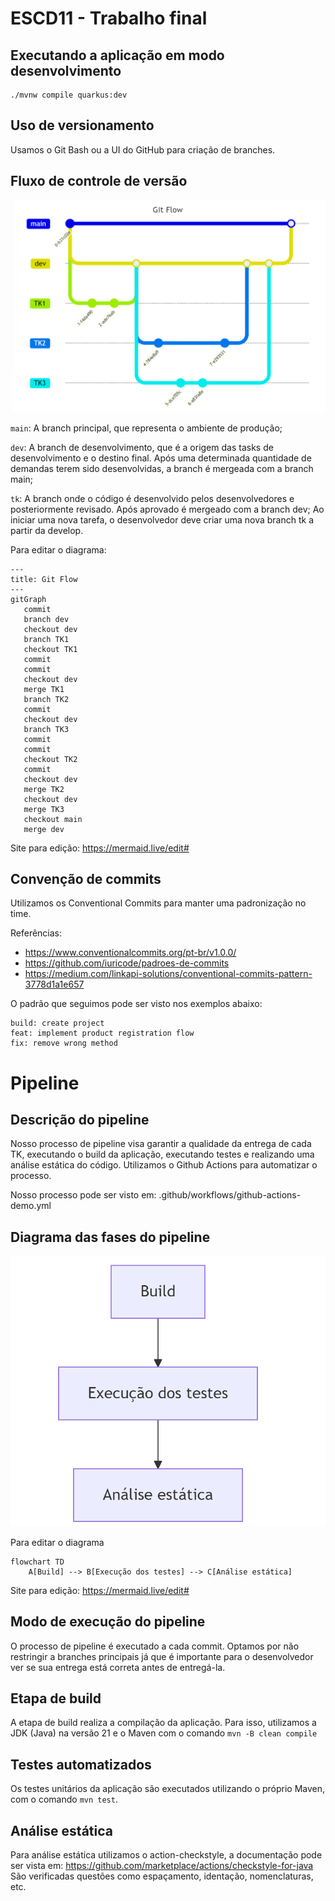 # ESCD11 - Trabalho final

## Executando a aplicação em modo desenvolvimento

```shell script
./mvnw compile quarkus:dev
```

## Uso de versionamento

Usamos o Git Bash ou a UI do GitHub para criação de branches.

## Fluxo de controle de versão

![GitFlow](gitflow.png)

`main`: A branch principal, que representa o ambiente de produção;

`dev`: A branch de desenvolvimento, que é a origem das tasks de desenvolvimento e o destino final. Após uma determinada quantidade de demandas terem sido desenvolvidas, a branch é mergeada com a branch main;

`tk`: A branch onde o código é desenvolvido pelos desenvolvedores e posteriormente revisado. Após aprovado é mergeado com a branch dev; Ao iniciar uma nova tarefa, o desenvolvedor deve criar uma nova branch tk a partir da develop.

Para editar o diagrama:
```
---
title: Git Flow
---
gitGraph
   commit
   branch dev
   checkout dev
   branch TK1
   checkout TK1
   commit
   commit
   checkout dev
   merge TK1
   branch TK2
   commit
   checkout dev
   branch TK3
   commit
   commit
   checkout TK2
   commit
   checkout dev
   merge TK2
   checkout dev
   merge TK3
   checkout main
   merge dev
```
Site para edição: https://mermaid.live/edit#

## Convenção de commits
Utilizamos os Conventional Commits para manter uma padronização no time.

Referências:
- https://www.conventionalcommits.org/pt-br/v1.0.0/
- https://github.com/iuricode/padroes-de-commits
- https://medium.com/linkapi-solutions/conventional-commits-pattern-3778d1a1e657

O padrão que seguimos pode ser visto nos exemplos abaixo:
```
build: create project
feat: implement product registration flow
fix: remove wrong method
```

# Pipeline

## Descrição do pipeline
Nosso processo de pipeline visa garantir a qualidade da entrega de cada TK, executando o build da aplicação, executando testes e realizando uma análise estática do código. Utilizamos o Github Actions para automatizar o processo.

Nosso processo pode ser visto em: .github/workflows/github-actions-demo.yml

## Diagrama das fases do pipeline
![Pipeline](pipeline.png)

Para editar o diagrama
```
flowchart TD
    A[Build] --> B[Execução dos testes] --> C[Análise estática]
```
Site para edição: https://mermaid.live/edit#

## Modo de execução do pipeline
O processo de pipeline é executado a cada commit. Optamos por não restringir a branches principais já que é importante para o desenvolvedor ver se sua entrega está correta antes de entregá-la.

## Etapa de build
A etapa de build realiza a compilação da aplicação. Para isso, utilizamos a JDK (Java) na versão 21 e o Maven com o comando `mvn -B clean compile`

## Testes automatizados
Os testes unitários da aplicação são executados utilizando o próprio Maven, com o comando `mvn test`.

## Análise estática
Para análise estática utilizamos o action-checkstyle, a documentação pode ser vista em: https://github.com/marketplace/actions/checkstyle-for-java
São verificadas questões como espaçamento, identação, nomenclaturas, etc.
